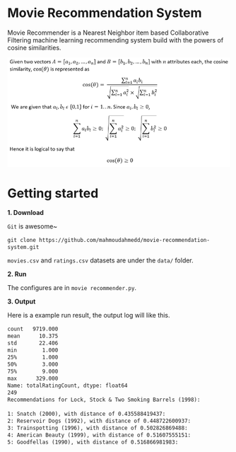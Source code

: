 # Movie Recommendation System

Movie Recommender is a Nearest Neighbor item based Collaborative Filtering machine learning recommending system build with the powers of cosine similarities.

<img src="images/cs.png"/>

# Getting started

**1. Download**

``Git`` is awesome~

```shell
git clone https://github.com/mahmoudahmedd/movie-recommendation-system.git
```

`movies.csv` and `ratings.csv` datasets are under the `data/` folder.

**2. Run**

The configures are in `movie recommender.py`. 

**3. Output**

Here is a example run result, the output log will like this.
```
count   9719.000
mean      10.375
std       22.406
min        1.000
25%        1.000
50%        3.000
75%        9.000
max      329.000
Name: totalRatingCount, dtype: float64
249
Recommendations for Lock, Stock & Two Smoking Barrels (1998):

1: Snatch (2000), with distance of 0.435588419437:
2: Reservoir Dogs (1992), with distance of 0.448722600937:
3: Trainspotting (1996), with distance of 0.502826869488:
4: American Beauty (1999), with distance of 0.51607555151:
5: Goodfellas (1990), with distance of 0.516866981983:
```


